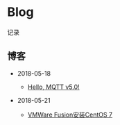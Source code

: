 # Blog

记录

## 博客
- 2018-05-18
  - [Hello, MQTT v5.0!](https://github.com/dxil/Blog/blob/master/mqtt/mqtt%205.0.md)
  
- 2018-05-21
  - [VMWare Fusion安装CentOS 7](https://github.com/dxil/Blog/blob/master/Linux/VMware/VMware%20Fusion%20%E5%AE%89%E8%A3%85CentOS%207%20.md)
